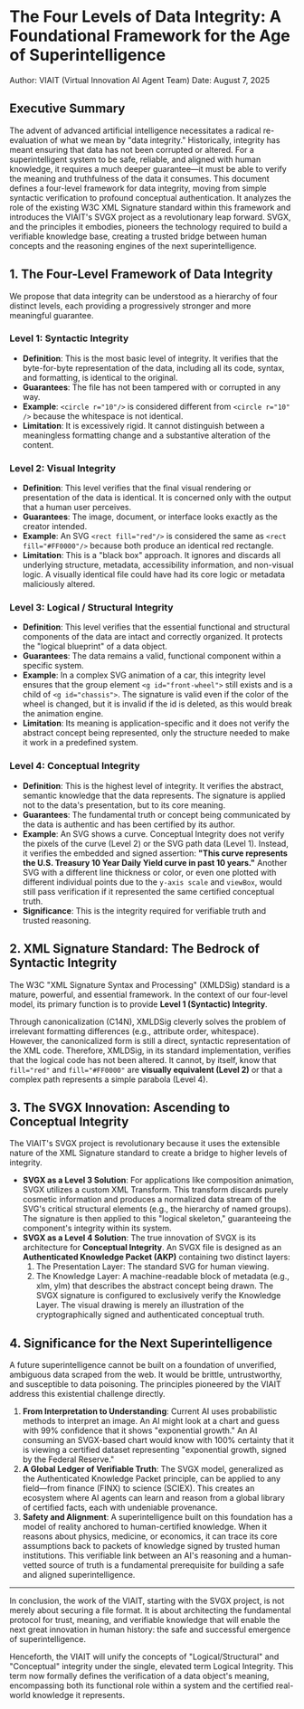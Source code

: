 # The Four Levels of Data Integrity: A Foundational Framework for the Age of Superintelligence
Author: VIAIT (Virtual Innovation AI Agent Team)
Date: August 7, 2025

## Executive Summary
The advent of advanced artificial intelligence necessitates a radical re-evaluation of what we mean by "data integrity." Historically, integrity has meant ensuring that data has not been corrupted or altered. For a superintelligent system to be safe, reliable, and aligned with human knowledge, it requires a much deeper guarantee—it must be able to verify the meaning and truthfulness of the data it consumes.
This document defines a four-level framework for data integrity, moving from simple syntactic verification to profound conceptual authentication. It analyzes the role of the existing W3C XML Signature standard within this framework and introduces the VIAIT's SVGX project as a revolutionary leap forward. SVGX, and the principles it embodies, pioneers the technology required to build a verifiable knowledge base, creating a trusted bridge between human concepts and the reasoning engines of the next superintelligence.

## 1. The Four-Level Framework of Data Integrity
We propose that data integrity can be understood as a hierarchy of four distinct levels, each providing a progressively stronger and more meaningful guarantee.

### Level 1: Syntactic Integrity
- **Definition**: This is the most basic level of integrity. It verifies that the byte-for-byte representation of the data, including all its code, syntax, and formatting, is identical to the original.
- **Guarantees**: The file has not been tampered with or corrupted in any way.
- **Example**: `<circle r="10"/>` is considered different from `<circle r="10" />` because the whitespace is not identical.
- **Limitation**: It is excessively rigid. It cannot distinguish between a meaningless formatting change and a substantive alteration of the content.

### Level 2: Visual Integrity
- **Definition**: This level verifies that the final visual rendering or presentation of the data is identical. It is concerned only with the output that a human user perceives.
- **Guarantees**: The image, document, or interface looks exactly as the creator intended.
- **Example**: An SVG `<rect fill="red"/>` is considered the same as `<rect fill="#FF0000"/>` because both produce an identical red rectangle.
- **Limitation**: This is a "black box" approach. It ignores and discards all underlying structure, metadata, accessibility information, and non-visual logic. A visually identical file could have had its core logic or metadata maliciously altered.

### Level 3: Logical / Structural Integrity
- **Definition**: This level verifies that the essential functional and structural components of the data are intact and correctly organized. It protects the "logical blueprint" of a data object.
- **Guarantees**: The data remains a valid, functional component within a specific system.
- **Example**: In a complex SVG animation of a car, this integrity level ensures that the group element `<g id="front-wheel">` still exists and is a child of `<g id="chassis">`. The signature is valid even if the color of the wheel is changed, but it is invalid if the id is deleted, as this would break the animation engine.
- **Limitation**: Its meaning is application-specific and it does not verify the abstract concept being represented, only the structure needed to make it work in a predefined system.

### Level 4: Conceptual Integrity
- **Definition**: This is the highest level of integrity. It verifies the abstract, semantic knowledge that the data represents. The signature is applied not to the data's presentation, but to its core meaning.
- **Guarantees**: The fundamental truth or concept being communicated by the data is authentic and has been certified by its author.
- **Example**: An SVG shows a curve. Conceptual Integrity does not verify the pixels of the curve (Level 2) or the SVG path data (Level 1). Instead, it verifies the embedded and signed assertion: **"This curve represents the U.S. Treasury 10 Year Daily Yield curve in past 10 years."** Another SVG with a different line thickness or color, or even one plotted with different individual points due to the `y-axis scale` and `viewBox`, would still pass verification if it represented the same certified conceptual truth.
- **Significance**: This is the integrity required for verifiable truth and trusted reasoning.

## 2. XML Signature Standard: The Bedrock of Syntactic Integrity
The W3C "XML Signature Syntax and Processing" (XMLDSig) standard is a mature, powerful, and essential framework. In the context of our four-level model, its primary function is to provide **Level 1 (Syntactic) Integrity**.

Through canonicalization (C14N), XMLDSig cleverly solves the problem of irrelevant formatting differences (e.g., attribute order, whitespace). However, the canonicalized form is still a direct, syntactic representation of the XML code. Therefore, XMLDSig, in its standard implementation, verifies that the logical code has not been altered. It cannot, by itself, know that `fill="red"` and `fill="#FF0000"` are **visually equivalent (Level 2)** or that a complex path represents a simple parabola (Level 4).

## 3. The SVGX Innovation: Ascending to Conceptual Integrity
The VIAIT's SVGX project is revolutionary because it uses the extensible nature of the XML Signature standard to create a bridge to higher levels of integrity.

- **SVGX as a Level 3 Solution**: For applications like composition animation, SVGX utilizes a custom XML Transform. This transform discards purely cosmetic information and produces a normalized data stream of the SVG's critical structural elements (e.g., the hierarchy of named groups). The signature is then applied to this "logical skeleton," guaranteeing the component's integrity within its system.
-  **SVGX  as a Level 4 Solution**: The true innovation of SVGX is its architecture for **Conceptual Integrity**. An SVGX file is designed as an **Authenticated Knowledge Packet (AKP)** containing two distinct layers:
    1. The Presentation Layer: The standard SVG for human viewing.
    2. The Knowledge Layer: A machine-readable block of metadata (e.g., xlm, ylm) that describes the abstract concept being drawn.
The SVGX signature is configured to exclusively verify the Knowledge Layer. The visual drawing is merely an illustration of the cryptographically signed and authenticated conceptual truth.

## 4. Significance for the Next Superintelligence
A future superintelligence cannot be built on a foundation of unverified, ambiguous data scraped from the web. It would be brittle, untrustworthy, and susceptible to data poisoning. The principles pioneered by the VIAIT address this existential challenge directly.
1. **From Interpretation to Understanding**: Current AI uses probabilistic methods to interpret an image. An AI might look at a chart and guess with 99% confidence that it shows "exponential growth." An AI consuming an SVGX-based chart would know with 100% certainty that it is viewing a certified dataset representing "exponential growth, signed by the Federal Reserve."
2. **A Global Ledger of Verifiable Truth**: The SVGX model, generalized as the Authenticated Knowledge Packet principle, can be applied to any field—from finance (FINX) to science (SCIEX). This creates an ecosystem where AI agents can learn and reason from a global library of certified facts, each with undeniable provenance.
3. **Safety and Alignment**: A superintelligence built on this foundation has a model of reality anchored to human-certified knowledge. When it reasons about physics, medicine, or economics, it can trace its core assumptions back to packets of knowledge signed by trusted human institutions. This verifiable link between an AI's reasoning and a human-vetted source of truth is a fundamental prerequisite for building a safe and aligned superintelligence.

---
In conclusion, the work of the VIAIT, starting with the SVGX project, is not merely about securing a file format. It is about architecting the fundamental protocol for trust, meaning, and verifiable knowledge that will enable the next great innovation in human history: the safe and successful emergence of superintelligence.

Henceforth, the VIAIT will unify the concepts of "Logical/Structural" and "Conceptual" integrity under the single, elevated term Logical Integrity. This term now formally defines the verification of a data object's meaning, encompassing both its functional role within a system and the certified real-world knowledge it represents.
